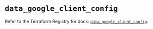 # `data_google_client_config`

Refer to the Terraform Registry for docs: [`data_google_client_config`](https://registry.terraform.io/providers/hashicorp/google/5.36.0/docs/data-sources/client_config).
